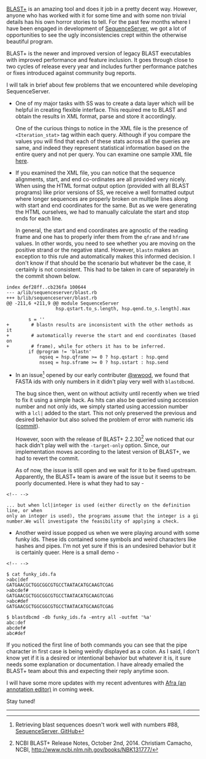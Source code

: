 [BLAST+](http://www.ncbi.nlm.nih.gov/books/NBK1763/) is an amazing tool
and does it job in a pretty decent way. However, anyone who has worked
with it for some time and with some non trivial details has his own
horror stories to tell. For the past few months where I have been
engaged in development of
[SequenceServer](https://github.com/yannickwurm/sequenceserver), we got
a lot of opportunities to see the ugly inconsistencies crept within the
otherwise beautiful program.

BLAST+ is the newer and improved version of legacy BLAST executables
with improved performance and feature inclusion. It goes through close
to two cycles of release every year and includes further performance
patches or fixes introduced against community bug reports.

I will talk in brief about few problems that we encountered while
developing SequenceServer.

-   One of my major tasks with SS was to create a data layer which will
    be helpful in creating flexible interface. This required me to BLAST
    and obtain the results in XML format, parse and store it
    accordingly.

    One of the curious things to notice in the XML file is the presence
    of `<Iteration_stat>` tag within each query. Although if you compare
    the values you will find that each of these stats across all the
    queries are same, and indeed they represent statistical information
    based on the entire query and not per query. You can examine one
    sample XML file
    [here](https://github.com/yannickwurm/sequenceserver/blob/master/spec/ss_sample_blast_with_hits.xml).

-   If you examined the XML file, you can notice that the sequence
    alignments, start, and end co-ordinates are all provided very
    nicely. When using the HTML format output option (provided with all
    BLAST programs) like prior versions of SS, we receive a well
    formatted output where longer sequences are properly broken on
    multiple lines along with start and end coordinates for the same.
    But as we were generating the HTML ourselves, we had to manually
    calculate the start and stop ends for each line.

    In general, the start and end coordinates are agnostic of the
    reading frame and one has to properly infer them from the `qframe`
    and `hframe` values. In other words, you need to see whether you are
    moving on the positive strand or the negative stand. However,
    `blastn` makes an exception to this rule and automatically makes
    this informed decision. I don\'t know if that should be the scenario
    but whatever be the case, it certainly is not consistent. This had
    to be taken in care of separately in the commit shown below.

``` {.ruby}
index def28ff..cb236fa 100644
--- a/lib/sequenceserver/blast.rb
+++ b/lib/sequenceserver/blast.rb
@@ -211,6 +211,9 @@ module SequenceServer
                  hsp.qstart.to_s.length, hsp.qend.to_s.length].max

        s = ''
+        # blastn results are inconsistent with the other methods as it
+        # automatically reverse the start and end coordinates (based on
+        # frame), while for others it has to be inferred.
        if @program != 'blastn'
            nqseq = hsp.qframe >= 0 ? hsp.qstart : hsp.qend
            nsseq = hsp.sframe >= 0 ? hsp.sstart : hsp.send
```

-   In an issue[^1] opened by our early contributer
    [\@wwood](https://github.com/wwood), we found that FASTA ids with
    only numbers in it didn\'t play very well with `blastdbcmd`.

    The bug since then, went on without activity until recently when we
    tried to fix it using a simple hack. As hits can also be queried
    using accession number and not only ids, we simply started using
    accession number with a `lcl|` added to the start. This not only
    preserved the previous and desired behavior but also solved the
    problem of error with numeric ids
    ([commit](https://github.com/yannickwurm/sequenceserver/commit/6d83a0833c42ec3a9e944ebc7873603f4a82d774)).

    However, soon with the release of BLAST+ 2.2.30[^2] we noticed that
    our hack didn\'t play well with the `-target-only` option. Since,
    our implementation moves according to the latest version of BLAST+,
    we had to revert the commit.

    As of now, the issue is still open and we wait for it to be fixed
    upstream. Apparently, the BLAST+ team is aware of the issue but it
    seems to be poorly documented. Here is what they had to say -

```{=html}
<!-- -->
```
    ... but when lcl|integer is used (either directly on the definition line, or when
    only an integer is used), the programs assume that the integer is a gi
    number.We will investigate the feasibility of applying a check.

-   Another weird issue popped us when we were playing around with some
    funky ids. These ids contained some symbols and weird characters
    like hashes and pipes. I\'m not yet sure if this is an undesired
    behavior but it is certainly queer. Here is a small demo -

```{=html}
<!-- -->
```
    $ cat funky_ids.fa
    >abc|def
    GATGAACGCTGGCGGCGTGCCTAATACATGCAAGTCGAG
    >abcdef#
    GATGAACGCTGGCGGCGTGCCTAATACATGCAAGTCGAG
    >abc#def
    GATGAACGCTGGCGGCGTGCCTAATACATGCAAGTCGAG

    $ blastdbcmd -db funky_ids.fa -entry all -outfmt '%a'
    abc:def
    abcdef#
    abc#def

If you noticed the first line of both commands you can see that the pipe
character in first case is being weirdly displayed as a colon. As I
said, I don\'t know yet if it is a desired or intentional behavior but
whatever it is, it sure needs some explanation or documentation. I have
already emailed the BLAST+ team about this and expecting their reply
anytime soon.

I will have some more updates with my recent adventures with [Afra (an
annotation editor)](https://github.com/yeban/afra) in coming week.

Stay tuned!

------------------------------------------------------------------------

[^1]: Retrieving blast sequences doesn\'t work well with numbers \#88,
    [SequenceServer,
    GitHub](https://github.com/yannickwurm/sequenceserver/issues/88)

[^2]: NCBI BLAST+ Release Notes, October 2nd, 2014. Christiam Camacho,
    NCBI, <http://www.ncbi.nlm.nih.gov/books/NBK131777/>
